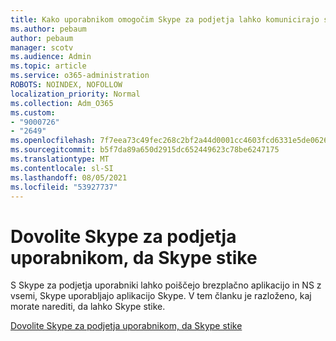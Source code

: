 ```yaml
---
title: Kako uporabnikom omogočim Skype za podjetja lahko komunicirajo s Skype uporabniki
ms.author: pebaum
author: pebaum
manager: scotv
ms.audience: Admin
ms.topic: article
ms.service: o365-administration
ROBOTS: NOINDEX, NOFOLLOW
localization_priority: Normal
ms.collection: Adm_O365
ms.custom:
- "9000726"
- "2649"
ms.openlocfilehash: 7f7eea73c49fec268c2bf2a44d0001cc4603fcd6331e5de0626862389f7cc04d
ms.sourcegitcommit: b5f7da89a650d2915dc652449623c78be6247175
ms.translationtype: MT
ms.contentlocale: sl-SI
ms.lasthandoff: 08/05/2021
ms.locfileid: "53927737"
---
```

# <a name="let-skype-for-business-users-add-skype-contacts"></a>Dovolite Skype za podjetja uporabnikom, da Skype stike

S Skype za podjetja uporabniki lahko poiščejo brezplačno aplikacijo in NS z vsemi, Skype uporabljajo aplikacijo Skype. V tem članku je razloženo, kaj morate narediti, da lahko Skype stike.

[Dovolite Skype za podjetja uporabnikom, da Skype stike](https://docs.microsoft.com/skypeforbusiness/set-up-skype-for-business-online/let-skype-for-business-users-add-skype-contacts)